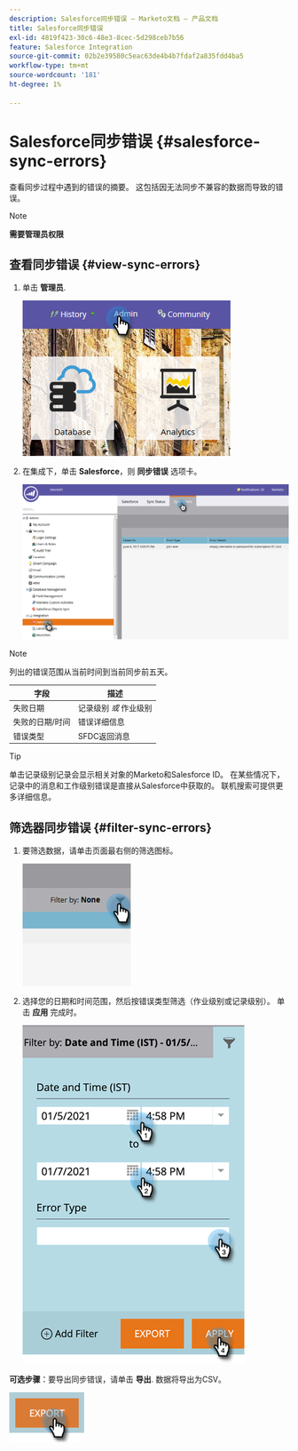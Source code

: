 ```yaml
---
description: Salesforce同步错误 — Marketo文档 — 产品文档
title: Salesforce同步错误
exl-id: 4819f423-30c6-48e3-8cec-5d298ceb7b56
feature: Salesforce Integration
source-git-commit: 02b2e39580c5eac63de4b4b7fdaf2a835fdd4ba5
workflow-type: tm+mt
source-wordcount: '181'
ht-degree: 1%

---
```


# Salesforce同步错误 {#salesforce-sync-errors}

查看同步过程中遇到的错误的摘要。 这包括因无法同步不兼容的数据而导致的错误。

>[!NOTE]
>
>**需要管理员权限**

## 查看同步错误 {#view-sync-errors}

1. 单击 **管理员**.

   ![](assets/salesforce-sync-errors-1.png)

1. 在集成下，单击 **Salesforce**，则 **同步错误** 选项卡。

   ![](assets/salesforce-sync-errors-2.png)

>[!NOTE]
>
>列出的错误范围从当前时间到当前同步前五天。

| 字段 | 描述 |
|---|---|
| 失败日期 | 记录级别 _或_ 作业级别 |
| 失败的日期/时间 | 错误详细信息 |
| 错误类型 | SFDC返回消息 |

>[!TIP]
>
>单击记录级别记录会显示相关对象的Marketo和Salesforce ID。 在某些情况下，记录中的消息和工作级别错误是直接从Salesforce中获取的。 联机搜索可提供更多详细信息。

## 筛选器同步错误 {#filter-sync-errors}

1. 要筛选数据，请单击页面最右侧的筛选图标。

   ![](assets/salesforce-sync-errors-3.png)

1. 选择您的日期和时间范围，然后按错误类型筛选（作业级别或记录级别）。 单击 **应用** 完成时。

   ![](assets/salesforce-sync-errors-4.png)

**可选步骤**：要导出同步错误，请单击 **导出**. 数据将导出为CSV。

![](assets/salesforce-sync-errors-5.png)

